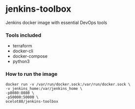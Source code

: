 # jenkins-toolbox
Jenkins docker image with essential DevOps tools
### Tools included
- terraform
- docker-cli
- docker-compose
- python3

### How to run the image
```
docker run -v /var/run/docker.sock:/var/run/docker.sock \
-v jenkins_home:/var/jenkins_home \
-p8080:8080 \
-p50000:50000 \
ocelot88/jenkins-toolbox 
```
